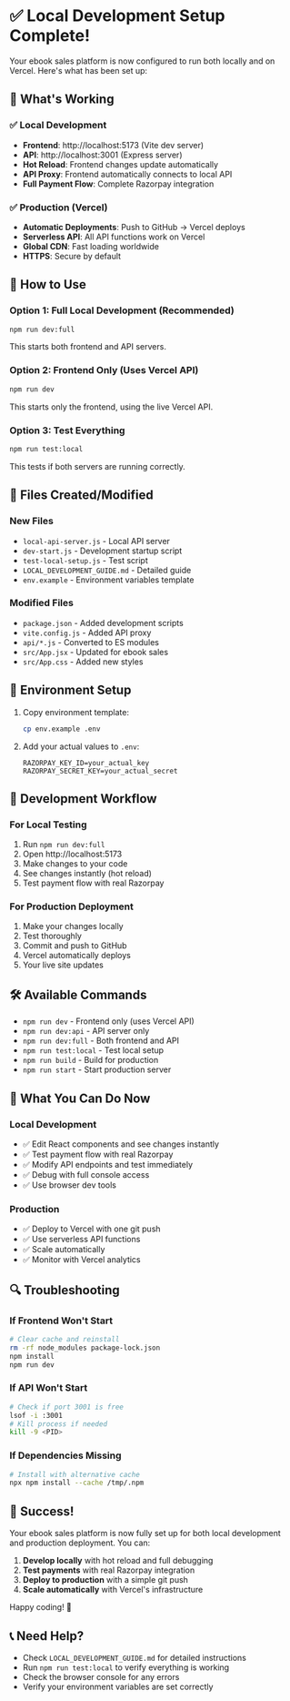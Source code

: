# ✅ Local Development Setup Complete!

Your ebook sales platform is now configured to run both locally and on Vercel. Here's what has been set up:

## 🎉 What's Working

### ✅ Local Development
- **Frontend**: http://localhost:5173 (Vite dev server)
- **API**: http://localhost:3001 (Express server)
- **Hot Reload**: Frontend changes update automatically
- **API Proxy**: Frontend automatically connects to local API
- **Full Payment Flow**: Complete Razorpay integration

### ✅ Production (Vercel)
- **Automatic Deployments**: Push to GitHub → Vercel deploys
- **Serverless API**: All API functions work on Vercel
- **Global CDN**: Fast loading worldwide
- **HTTPS**: Secure by default

## 🚀 How to Use

### Option 1: Full Local Development (Recommended)
```bash
npm run dev:full
```
This starts both frontend and API servers.

### Option 2: Frontend Only (Uses Vercel API)
```bash
npm run dev
```
This starts only the frontend, using the live Vercel API.

### Option 3: Test Everything
```bash
npm run test:local
```
This tests if both servers are running correctly.

## 📁 Files Created/Modified

### New Files
- `local-api-server.js` - Local API server
- `dev-start.js` - Development startup script
- `test-local-setup.js` - Test script
- `LOCAL_DEVELOPMENT_GUIDE.md` - Detailed guide
- `env.example` - Environment variables template

### Modified Files
- `package.json` - Added development scripts
- `vite.config.js` - Added API proxy
- `api/*.js` - Converted to ES modules
- `src/App.jsx` - Updated for ebook sales
- `src/App.css` - Added new styles

## 🔧 Environment Setup

1. Copy environment template:
   ```bash
   cp env.example .env
   ```

2. Add your actual values to `.env`:
   ```env
   RAZORPAY_KEY_ID=your_actual_key
   RAZORPAY_SECRET_KEY=your_actual_secret
   ```

## 🎯 Development Workflow

### For Local Testing
1. Run `npm run dev:full`
2. Open http://localhost:5173
3. Make changes to your code
4. See changes instantly (hot reload)
5. Test payment flow with real Razorpay

### For Production Deployment
1. Make your changes locally
2. Test thoroughly
3. Commit and push to GitHub
4. Vercel automatically deploys
5. Your live site updates

## 🛠️ Available Commands

- `npm run dev` - Frontend only (uses Vercel API)
- `npm run dev:api` - API server only
- `npm run dev:full` - Both frontend and API
- `npm run test:local` - Test local setup
- `npm run build` - Build for production
- `npm run start` - Start production server

## 🎨 What You Can Do Now

### Local Development
- ✅ Edit React components and see changes instantly
- ✅ Test payment flow with real Razorpay
- ✅ Modify API endpoints and test immediately
- ✅ Debug with full console access
- ✅ Use browser dev tools

### Production
- ✅ Deploy to Vercel with one git push
- ✅ Use serverless API functions
- ✅ Scale automatically
- ✅ Monitor with Vercel analytics

## 🔍 Troubleshooting

### If Frontend Won't Start
```bash
# Clear cache and reinstall
rm -rf node_modules package-lock.json
npm install
npm run dev
```

### If API Won't Start
```bash
# Check if port 3001 is free
lsof -i :3001
# Kill process if needed
kill -9 <PID>
```

### If Dependencies Missing
```bash
# Install with alternative cache
npx npm install --cache /tmp/.npm
```

## 🎉 Success!

Your ebook sales platform is now fully set up for both local development and production deployment. You can:

1. **Develop locally** with hot reload and full debugging
2. **Test payments** with real Razorpay integration
3. **Deploy to production** with a simple git push
4. **Scale automatically** with Vercel's infrastructure

Happy coding! 🚀

## 📞 Need Help?

- Check `LOCAL_DEVELOPMENT_GUIDE.md` for detailed instructions
- Run `npm run test:local` to verify everything is working
- Check the browser console for any errors
- Verify your environment variables are set correctly
